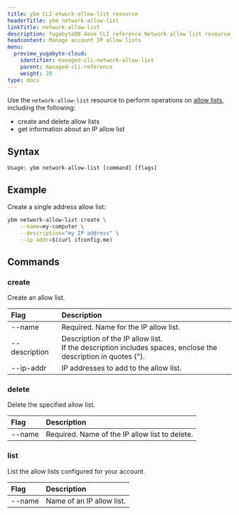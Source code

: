 ```yaml
---
title: ybm CLI etwork-allow-list resource
headerTitle: ybm network-allow-list
linkTitle: network-allow-list
description: YugabyteDB Aeon CLI reference Network allow list resource.
headcontent: Manage account IP allow lists
menu:
  preview_yugabyte-cloud:
    identifier: managed-cli-network-allow-list
    parent: managed-cli-reference
    weight: 20
type: docs
---
```


Use the `network-allow-list` resource to perform operations on [allow lists](../../../../cloud-secure-clusters/add-connections/), including the following:

- create and delete allow lists
- get information about an IP allow list

## Syntax

```text
Usage: ybm network-allow-list [command] [flags]
```

## Example

Create a single address allow list:

```sh
ybm network-allow-list create \
    --name=my-computer \
    --description="my IP address" \
    --ip-addr=$(curl ifconfig.me)
```

## Commands

### create

Create an allow list.

| Flag | Description |
| :--- | :--- |
| --name | Required. Name for the IP allow list. |
| --description | Description of the IP allow list.<br>If the description includes spaces, enclose the description in quotes ("). |
| --ip-addr | IP addresses to add to the allow list. |

### delete

Delete the specified allow list.

| Flag | Description |
| :--- | :--- |
| --name | Required. Name of the IP allow list to delete. |

### list

List the allow lists configured for your account.

| Flag | Description |
| :--- | :--- |
| --name | Name of an IP allow list. |
